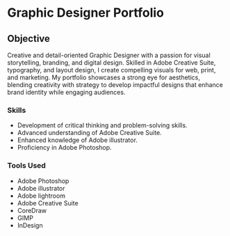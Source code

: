 # Graphic Designer Portfolio

## Objective

Creative and detail-oriented Graphic Designer with a passion for visual storytelling, branding, and digital design. Skilled in Adobe Creative Suite, typography, and layout design, I create compelling visuals for web, print, and marketing. My portfolio showcases a strong eye for aesthetics, blending creativity with strategy to develop impactful designs that enhance brand identity while engaging audiences.

### Skills
- Development of critical thinking and problem-solving skills.
- Advanced understanding of Adobe Creative Suite.
- Enhanced knowledge of Adobe illustrator.
- Proficiency in Adobe Photoshop.


### Tools Used

- Adobe Photoshop      
- Adobe illustrator
- Adobe lightroom
- Adobe Creative Suite
- CoreDraw
- GIMP
- InDesign
